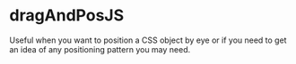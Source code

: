 # dragAndPosJS

Useful when you want to position a CSS object by eye or if you need to get an idea of any positioning pattern you may need.

